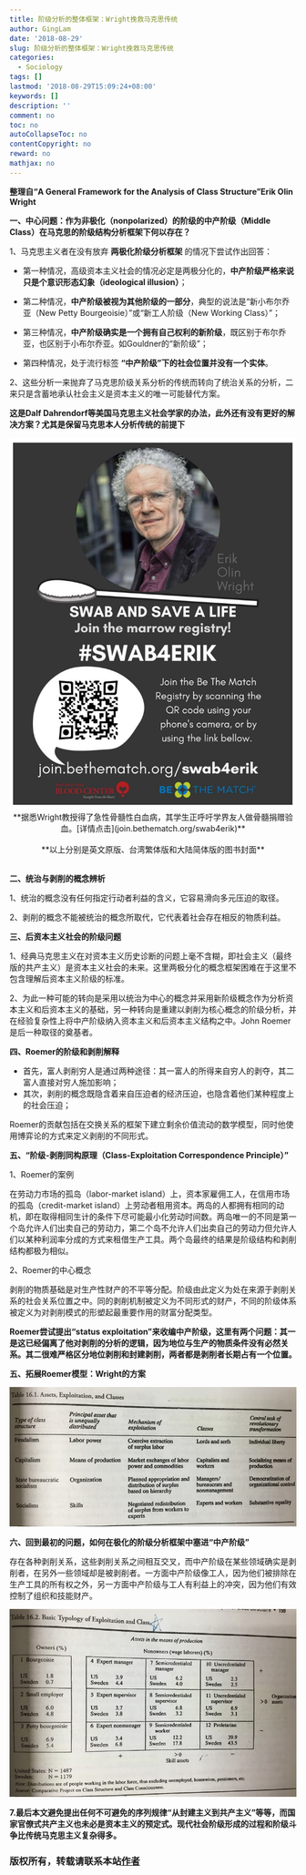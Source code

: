 ```yaml
---
title: 阶级分析的整体框架：Wright挽救马克思传统
author: GingLam
date: '2018-08-29'
slug: 阶级分析的整体框架：Wright挽救马克思传统
categories:
  - Sociology
tags: []
lastmod: '2018-08-29T15:09:24+08:00'
keywords: []
description: ''
comment: no
toc: no
autoCollapseToc: no
contentCopyright: no
reward: no
mathjax: no
---
```


**整理自“A General Framework for the Analysis of Class Structure”Erik Olin Wright**

**一、中心问题：作为非极化（nonpolarized）的阶级的中产阶级（Middle Class）在马克思的阶级结构分析框架下何以存在？**

1、马克思主义者在没有放弃 **两极化阶级分析框架** 的情况下尝试作出回答：

- 第一种情况，高级资本主义社会的情况必定是两极分化的，**中产阶级严格来说只是个意识形态幻象（ideological illusion）**；

- 第二种情况，**中产阶级被视为其他阶级的一部分**，典型的说法是“新小布尔乔亚（New Petty Bourgeoisie）”或“新工人阶级（New Working Class）”；

- 第三种情况，**中产阶级确实是一个拥有自己权利的新阶级**，既区别于布尔乔亚，也区别于小布尔乔亚。如Gouldner的“新阶级”；

- 第四种情况，处于流行标签 **“中产阶级”下的社会位置并没有一个实体**。

2、这些分析一来抛弃了马克思阶级关系分析的传统而转向了统治关系的分析，二来只是含蓄地承认社会主义是资本主义的唯一可能替代方案。

**这是Dalf Dahrendorf等美国马克思主义社会学家的办法，此外还有没有更好的解决方案？尤其是保留马克思本人分析传统的前提下**

<div align=center><img src="https://raw.githubusercontent.com/GingLam/Storage/master/Wright.png"></div>

<div align=center>**据悉Wright教授得了急性骨髓性白血病，其学生正呼吁学界友人做骨髓捐赠验血。[详情点击](join.bethematch.org/swab4erik)**</div></br>

<div align=center>**以上分别是英文原版、台湾繁体版和大陆简体版的图书封面**</div></br>


<!--more-->

**二、统治与剥削的概念辨析**

1、统治的概念没有任何指定行动者利益的含义，它容易滑向多元压迫的取径。

2、剥削的概念不能被统治的概念所取代，它代表着社会存在相反的物质利益。

**三、后资本主义社会的阶级问题**

1、经典马克思主义在对资本主义历史诊断的问题上毫不含糊，即社会主义（最终版的共产主义）是资本主义社会的未来。这里两极分化的概念框架困难在于这里不包含理解后资本主义阶级的标准。

2、为此一种可能的转向是采用以统治为中心的概念并采用新阶级概念作为分析资本主义和后资本主义的基础，另一种转向是重建以剥削为核心概念的阶级分析，并在经验复杂性上将中产阶级纳入资本主义和后资本主义结构之中。John Roemer是后一种取径的奠基者。

**四、Roemer的阶级和剥削解释**

- 首先，富人剥削穷人是通过两种途径：其一富人的所得来自穷人的剥夺，其二富人直接对穷人施加影响；
- 其次，剥削的概念既隐含着来自压迫者的经济压迫，也隐含着他们某种程度上的社会压迫；

Roemer的贡献包括在交换关系的框架下建立剩余价值流动的数学模型，同时他使用博弈论的方式来定义剥削的不同形式。

**五、“阶级-剥削同构原理（Class-Exploitation Correspondence Principle）”**

1、Roemer的案例

在劳动力市场的孤岛（labor-market island）上，资本家雇佣工人，在信用市场的孤岛（credit-market island）上劳动者租用资本。两岛的人都拥有相同的动机，即在取得相同生计的条件下尽可能最小化劳动时间数。两岛唯一的不同是第一个岛允许人们出卖自己的劳动力，第二个岛不允许人们出卖自己的劳动力但允许人们以某种利润率分成的方式来租借生产工具。两个岛最终的结果是阶级结构和剥削结构都极为相似。

2、Roemer的中心概念

剥削的物质基础是对生产性财产的不平等分配。阶级由此定义为处在来源于剥削关系的社会关系位置之中。同的剥削机制被定义为不同形式的财产，不同的阶级体系被定义为对剥削模式的形塑起最重要作用的财富分配类型。

**Roemer尝试提出“status exploitation”来收编中产阶级，这里有两个问题：其一是这已经偏离了他对剥削的分析的逻辑，因为地位与生产的物质条件没有必然关系。其二很难严格区分地位剥削和封建剥削，两者都是剥削者长期占有一个位置。**

**五、拓展Roemer模型：Wright的方案**

<div align=center><img src="https://raw.githubusercontent.com/GingLam/Storage/master/Wright2.png"></div>


**六、回到最初的问题，如何在极化的阶级分析框架中塞进“中产阶级”**

存在各种剥削关系，这些剥削关系之间相互交叉，而中产阶级在某些领域确实是剥削者，在另外一些领域却是被剥削者。一方面中产阶级像工人，因为他们被排除在生产工具的所有权之外，另一方面中产阶级与工人有利益上的冲突，因为他们有效控制了组织和技能财产。

<div align=center><img src="https://raw.githubusercontent.com/GingLam/Storage/master/Wright3.png"></div>

**7.最后本文避免提出任何不可避免的序列规律“从封建主义到共产主义”等等，而国家官僚式共产主义也未必是资本主义的预定式。现代社会阶级形成的过程和阶级斗争比传统马克思主义复杂得多。**



### 版权所有，转载请联系本站[作者](mailto:linj83@mail2.sysu.edu.cn)
